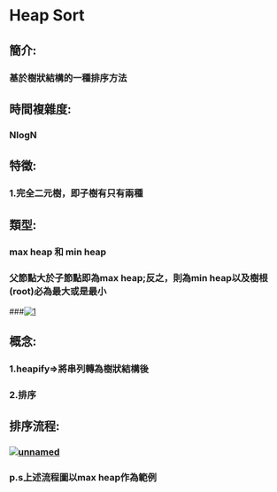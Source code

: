 # Heap Sort
## 簡介:
###    基於樹狀結構的一種排序方法
## 時間複雜度:
###    NlogN
## 特徵:
###    1.完全二元樹，即子樹有只有兩種
## 類型:
###    max heap 和 min heap
### 父節點大於子節點即為max heap;反之，則為min heap以及樹根(root)必為最大或是最小  
###<a href="https://ibb.co/6RBdPZS"><img src="https://i.ibb.co/8Dch5Bw/1.png" alt="1" border="0"></a>
## 概念:
###    1.heapify=>將串列轉為樹狀結構後
###    2.排序

## 排序流程:
###    <a href="https://ibb.co/fSWr7wL"><img src="https://i.ibb.co/fSWr7wL/unnamed.jpg" alt="unnamed" border="0"></a>
### p.s上述流程圖以max heap作為範例


